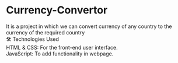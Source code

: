 # Currency-Convertor
It is a project in which we can convert currency of any country to the currency of the required country
<br>
🛠️ Technologies Used
<br>
HTML & CSS: For the front-end user interface.
<br>
JavaScript: To add functionality in webpage.
